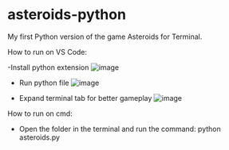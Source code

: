 # asteroids-python
My first Python version of the game Asteroids for Terminal.


How to run on VS Code:

-Install python extension
![image](https://user-images.githubusercontent.com/91758001/222738956-5b4d2b82-da9c-4125-ab9e-8804bd4f83b0.png)

- Run python file
![image](https://user-images.githubusercontent.com/91758001/222739227-75cedcbe-48e8-441e-8fb3-ba513facc6e6.png)

- Expand terminal tab for better gameplay
![image](https://user-images.githubusercontent.com/91758001/222739484-9bc1b3b6-9ca3-4126-ba61-86ae972b3101.png)


How to run on cmd:

- Open the folder in the terminal and run the command: python asteroids.py
